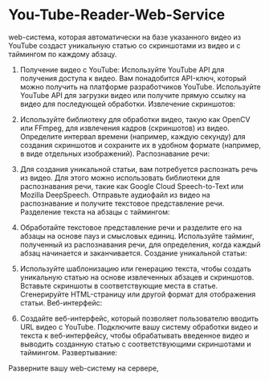 # You-Tube-Reader-Web-Service
web-система, которая автоматически на базе указанного видео из YouTube создаст уникальную статью со скриншотами из видео и с таймингом по каждому абзацу.
1. Получение видео с YouTube:
Используйте YouTube API для получения доступа к видео. Вам понадобится API-ключ, который можно получить на платформе разработчиков YouTube.
Используйте YouTube API для загрузки видео или получите прямую ссылку на видео для последующей обработки.
Извлечение скриншотов:

2. Используйте библиотеку для обработки видео, такую как OpenCV или FFmpeg, для извлечения кадров (скриншотов) из видео.
Определите интервал времени (например, каждую секунду) для создания скриншотов и сохраните их в удобном формате (например, в виде отдельных изображений).
Распознавание речи:

3. Для создания уникальной статьи, вам потребуется распознать речь из видео. Для этого можно использовать библиотеки для распознавания речи, такие как Google Cloud Speech-to-Text или Mozilla DeepSpeech.
Отправьте аудиофайл из видео на распознавание и получите текстовое представление речи.
Разделение текста на абзацы с таймингом:

4. Обработайте текстовое представление речи и разделите его на абзацы на основе пауз и смысловых единиц.
Используйте тайминг, полученный из распознавания речи, для определения, когда каждый абзац начинается и заканчивается.
Создание уникальной статьи:

5. Используйте шаблонизацию или генерацию текста, чтобы создать уникальную статью на основе извлеченных абзацев и скриншотов.
Вставьте скриншоты в соответствующие места в статье.
Сгенерируйте HTML-страницу или другой формат для отображения статьи.
Веб-интерфейс:

6. Создайте веб-интерфейс, который позволяет пользователю вводить URL видео с YouTube.
Подключите вашу систему обработки видео и текста к веб-интерфейсу, чтобы обрабатывать введенное видео и выводить созданную статью с соответствующими скриншотами и таймингом.
Развертывание:

Разверните вашу web-систему на сервере,

